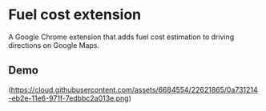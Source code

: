 # Fuel cost extension
A Google Chrome extension that adds fuel cost estimation to driving directions on Google Maps.

## Demo
(https://cloud.githubusercontent.com/assets/6684554/22621865/0a731214-eb2e-11e6-971f-7edbbc2a013e.png)
